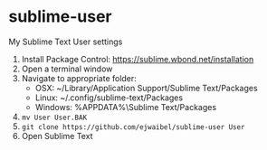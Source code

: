 sublime-user
============

My Sublime Text User settings

1. Install Package Control: https://sublime.wbond.net/installation
2. Open a terminal window
3. Navigate to appropriate folder:
   * OSX: ~/Library/Application Support/Sublime Text/Packages
   * Linux: ~/.config/sublime-text/Packages
   * Windows: %APPDATA%\Sublime Text/Packages
4. `mv User User.BAK`
5. `git clone https://github.com/ejwaibel/sublime-user User`
6. Open Sublime Text
